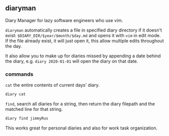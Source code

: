 ## diaryman

Diary Manager for lazy software engineers who use vim.

`diaryman` automatically creates a file in specified diary directory if it doesn't exist: 
`$DIARY_DIR/$year/$month/$day.md` and opens it with `vim` in edit mode. If the file already exist, 
it will just open it, this allow multiple edits throughout the day.

It also allow you to make up for diaries missed by appending a date behind the diary, 
e.g. `diary 2020-01-01` will open the diary on that date. 

### commands
`cat` the entire contents of current days' diary.
```sh
diary cat
```

`find`, search all diaries for a string, then return the diary filepath and the matched line for that string. 
```sh
diary find jimmyRus
```

This works great for personal diaries and also for work task organization.
